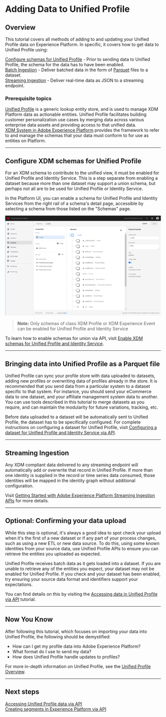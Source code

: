 # Adding Data to Unified Profile

## Overview

This tutorial covers all methods of adding to and updating your Unified Profile data on Experience Platform. In specific, it covers how to get data to Unified Profile using:

[Configure schemas for Unified Profile](#configure-xdm-schemas-for-unified-profile) - Prior to sending data to Unified Profile, the schema for the data has to have been enabled.   
[Batch Ingestion](#bringing-data-into-unified-profile-as-a-parquet-file) - Deliver batched data in the form of [Parquet](http://parquet.apache.org/documentation/latest/) files to a dataset.  
[Streaming Ingestion](#streaming-ingestion) - Deliver real-time data as JSON to a streaming endpoint.  

### Prerequisite topics

[Unified Profile](../../technical_overview/unified_profile_architectural_overview/unified_profile_architectural_overview.md) is a generic lookup entity store, and is used to manage XDM Platform data as actionable entities. Unified Profile facilitates building customer personalization use cases by merging data across various enterprise data assets and providing access to that unified data.  
[XDM System in Adobe Experience Platform](../../technical_overview/schema_registry/standard_schemas/xdm_system/xdm_system_in_experience_platform.md) provides the framework to refer to and manage the schemas that your data must conform to for use as entities on Platform.

---

## Configure XDM schemas for Unified Profile

For an XDM schema to contribute to the unified view, it must be enabled for Unified Profile and Identity Service. This is a step separate from enabling a dataset because more than one dataset may support a union schema, but perhaps not all are to be used for Unified Profile or Identity Service.  

In the Platform UI, you can enable a schema for Unified Profile and Identity Services from the right rail of a schema's detail page, accessible by selecting a schema from those listed on the "Schemas" page.

![](enable-schema.png)

> **Note:** Only schemas of class XDM Profile or XDM Experience Event can be enabled for Unified Profile and Identity Service

To learn how to enable schemas for union via API, visit [Enable XDM schemas for Unified Profile and Identity Service](../../technical_overview/schema_registry/schema_registry_api_tutorial/schema_registry_api_tutorial.md#enable-schema-for-use-in-unified-profile-service).

---

## Bringing data into Unified Profile as a Parquet file

Unified Profile can sync your profile store with data uploaded to datasets, adding new profiles or overwriting data of profiles already in the store. It is recommended that you send data from a particular system to a dataset specific to that system. For instance, you should send your eCommerce data to one dataset, and your affiliate management system data to another. You can use tools described in this tutorial to merge datasets as you require, and can maintain the modularity for future variations, tracking, etc.

Before data uploaded to a dataset will be automatically sent to Unified Profile, the dataset has to be specifically configured. For complete instructions on configuring a dataset for Unified Profile, visit [Configuring a dataset for Unified Profile and Identity Service via API](../unified_profile_dataset_tutorial/unified_profile_dataset_api_tutorial.md).

---

## Streaming Ingestion

Any XDM compliant data delivered to any streaming endpoint will automatically add or overwrite that record in Unified Profile. If more than one identity is supplied in the record or time series data consumed, those identities will be mapped in the identity graph without additional configuration.

Visit [Getting Started with Adobe Experience Platform Streaming Ingestion APIs](../../technical_overview/streaming_ingest/getting_started_with_platform_streaming_ingestion.md) for more details.

---

## Optional: Confirming your data upload

While this step is optional, it's always a good idea to spot check your upload when it's the first of a new dataset or if any part of your process changes, such as using a new ETL or new data source. To do this, using some known identities from your source data, use Unified Profile APIs to ensure you can retrieve the entities you uploaded as expected.

Unified Profile receives batch data as it gets loaded into a dataset. If you are unable to retrieve any of the entities you expect, your dataset may not be enabled for Unified Profile. If you check and your dataset has been enabled, try ensuring your source data format and identifiers support your expectations.

You can find details on this by visiting the [Accessing data in Unified Profile via API](../consuming_unified_profile_data/consuming_unified_profile_data.md) tutorial.

---

## Now You Know

After following this tutorial, which focuses on importing your data into Unified Profile, the following should be demystified:

* How can I get my profile data into Adobe Experience Platform?
* What format do I use to send my data?
* How does Unified Profile handle updates to profiles?

For more in-depth information on Unified Profile, see the [Unified Profile Overview](../../technical_overview/unified_profile_architectural_overview/unified_profile_architectural_overview.md).

---

## Next steps

[Accessing Unified Profile data via API](../consuming_unified_profile_data/consuming_unified_profile_data.md)  
[Creating segments in Experience Platform via API](../creating_a_segment_tutorial/creating_a_segment_tutorial.md)
